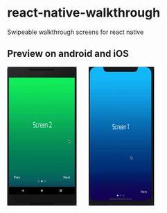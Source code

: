 # react-native-walkthrough
Swipeable walkthrough screens for react native

## Preview on android and iOS

![](./images/preview-android.gif) 
&nbsp;&nbsp;&nbsp;&nbsp;&nbsp;
![](./images/preview-ios.gif)